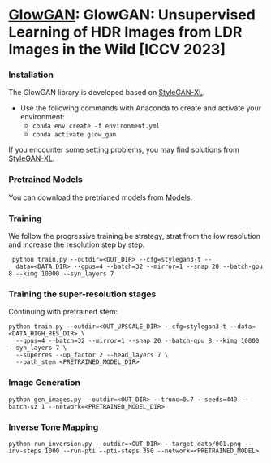 # [GlowGAN](https://glowgan.mpi-inf.mpg.de/resource/glowgan.pdf): GlowGAN: Unsupervised Learning of HDR Images from LDR Images in the Wild [ICCV 2023]


### Installation
The GlowGAN library is developed based on [StyleGAN-XL](https://github.com/autonomousvision/stylegan-xl).
- Use the following commands with Anaconda to create and activate your environment:
  - ```conda env create -f environment.yml```
  - ```conda activate glow_gan```

If you encounter some setting problems, you may find solutions from [StyleGAN-XL](https://github.com/autonomousvision/stylegan-xl).

### Pretrained Models
You can download the pretrianed models from [Models](https://drive.google.com/drive/folders/1Wf4PTy3fFUOzf9RRFr4GowHJF-EHLMkt?usp=sharing).

### Training
We follow the progressive training be strategy, strat from the low resolution and increase the resolution step by step.

```
 python train.py --outdir=<OUT_DIR> --cfg=stylegan3-t -- 
  data=<DATA_DIR> --gpus=4 --batch=32 --mirror=1 --snap 20 --batch-gpu 8 --kimg 10000 --syn_layers 7
```
### Training the super-resolution stages
Continuing with pretrained stem:
```
python train.py --outdir=<OUT_UPSCALE_DIR> --cfg=stylegan3-t --data=<DATA_HIGH_RES_DIR> \
  --gpus=4 --batch=32 --mirror=1 --snap 20 --batch-gpu 8 --kimg 10000 --syn_layers 7 \
  --superres --up_factor 2 --head_layers 7 \
  --path_stem <PRETRAINED_MODEL_DIR>
```

### Image Generation
```
python gen_images.py --outdir=<OUT_DIR> --trunc=0.7 --seeds=449 --batch-sz 1 --network=<PRETRAINED_MODEL_DIR>
```

### Inverse Tone Mapping
```
python run_inversion.py --outdir=<OUT_DIR> --target data/001.png --inv-steps 1000 --run-pti --pti-steps 350 --network=<PRETRAINED_MODEL>
```




